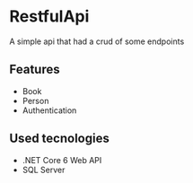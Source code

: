 # RestfulApi
A simple api that had a crud of some endpoints

## Features
- Book
- Person
- Authentication 

## Used tecnologies
- .NET Core 6 Web API
- SQL Server
